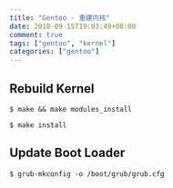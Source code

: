 ```yaml
---
title: "Gentoo - 重建内核"
date: 2018-09-15T19:03:49+08:00
comment: true
tags: ["gentoo", "kernel"]
categories: ["gentoo"]
---
```


## Rebuild Kernel

```
$ make && make modules_install
```

```
$ make install
```

## Update Boot Loader

```
$ grub-mkconfig -o /boot/grub/grub.cfg
```
<!--more-->

